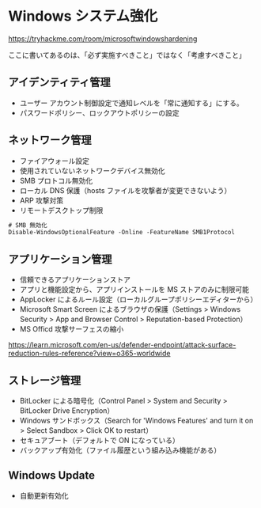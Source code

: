 # Windows システム強化

https://tryhackme.com/room/microsoftwindowshardening

ここに書いてあるのは、「必ず実施すべきこと」ではなく「考慮すべきこと」

## アイデンティティ管理

- ユーザー アカウント制御設定で通知レベルを「常に通知する」にする。
- パスワードポリシー、ロックアウトポリシーの設定

## ネットワーク管理

- ファイアウォール設定
- 使用されていないネットワークデバイス無効化
- SMB プロトコル無効化
- ローカル DNS 保護（hosts ファイルを攻撃者が変更できないよう）
- ARP 攻撃対策
- リモートデスクトップ制限

```ps
# SMB 無効化
Disable-WindowsOptionalFeature -Online -FeatureName SMB1Protocol
```

## アプリケーション管理

- 信頼できるアプリケーションストア
- アプリと機能設定から、アプリインストールを MS ストアのみに制限可能
- AppLocker によるルール設定（ローカルグループポリシーエディターから）
- Microsoft Smart Screen によるブラウザの保護（Settings > Windows Security > App and Browser Control > Reputation-based Protection）
- MS Officd 攻撃サーフェスの縮小

https://learn.microsoft.com/en-us/defender-endpoint/attack-surface-reduction-rules-reference?view=o365-worldwide

## ストレージ管理

- BitLocker による暗号化（Control Panel > System and Security > BitLocker Drive Encryption）
- Windows サンドボックス（Search for 'Windows Features' and turn it on > Select Sandbox > Click OK to restart）
- セキュアブート（デフォルトで ON になっている）
- バックアップ有効化（ファイル履歴という組み込み機能がある）

## Windows Update

- 自動更新有効化
